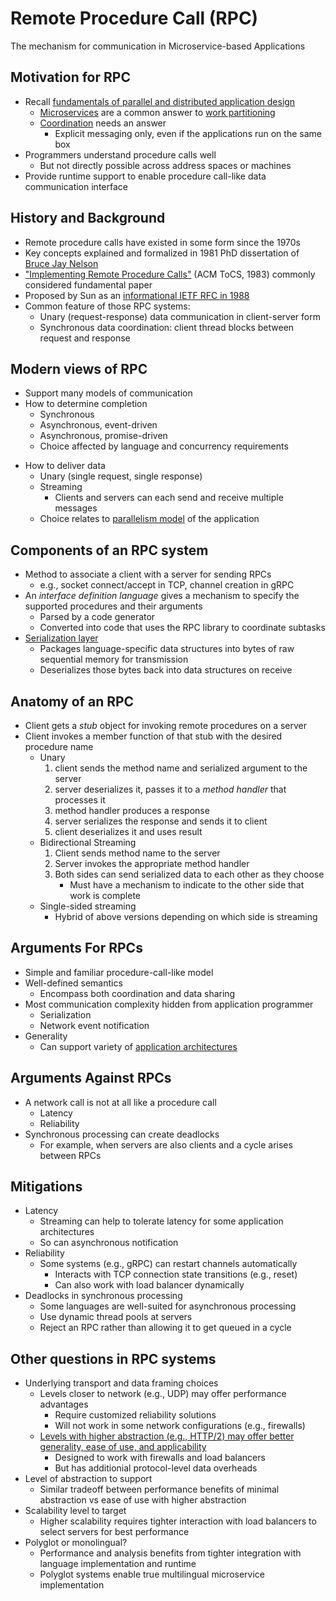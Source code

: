 # Remote Procedure Call (RPC)

The mechanism for communication in Microservice-based Applications

## Motivation for RPC

* Recall [fundamentals of parallel and distributed application design](parallel-models.md)
  - [Microservices](microservices.md) are a common answer to [work partitioning](parallel-models.md#partitioning)
  - [Coordination](parallel-models.md#coordination) needs an answer
    * Explicit messaging only, even if the applications run on the same box
* Programmers understand procedure calls well
  - But not directly possible across address spaces or machines
* Provide runtime support to enable procedure call-like data communication interface

## History and Background

* Remote procedure calls have existed in some form since the 1970s
* Key concepts explained and formalized in 1981 PhD dissertation of [Bruce Jay Nelson](https://en.wikipedia.org/wiki/Bruce_Jay_Nelson)
* ["Implementing Remote Procedure Calls"](http://dl.acm.org/citation.cfm?doid=2080.357392) (ACM ToCS, 1983) commonly considered fundamental paper
* Proposed by Sun as an [informational IETF RFC in 1988](https://www.ietf.org/rfc/rfc1057.txt)
* Common feature of those RPC systems:
  - Unary (request-response) data communication in client-server form
  - Synchronous data coordination: client thread blocks between request and response
  
## Modern views of RPC

* Support many models of communication 
* How to determine completion
  * Synchronous
  * Asynchronous, event-driven
  * Asynchronous, promise-driven
  * Choice affected by language and concurrency requirements
- How to deliver data
  * Unary (single request, single response)
  * Streaming
    - Clients and servers can each send and receive multiple messages
  * Choice relates to [parallelism model](models-communication.md) of
    the application

## Components of an RPC system

* Method to associate a client with a server for sending RPCs
  * e.g., socket connect/accept in TCP, channel creation in gRPC
* An _interface definition language_ gives a mechanism to specify
  the supported procedures and their arguments
  * Parsed by a code generator
  * Converted into code that uses the RPC library to coordinate subtasks
* [Serialization layer](serialization.md)
  - Packages language-specific data structures into bytes of raw sequential
    memory for transmission
  - Deserializes those bytes back into data structures on receive
  
## Anatomy of an RPC
* Client gets a _stub_ object for invoking remote procedures on a server
* Client invokes a member function of that stub with the desired procedure 
  name
  - Unary
    1. client sends the method name and serialized argument to the server
    2. server deserializes it, passes it to a _method handler_ that processes it
    3. method handler produces a response
    4. server serializes the response and sends it to client
    5. client deserializes it and uses result
  - Bidirectional Streaming
    1. Client sends method name to the server
    2. Server invokes the appropriate method handler
    3. Both sides can send serialized data to each other as they choose
       - Must have a mechanism to indicate to the other side that work
         is complete
  - Single-sided streaming
    * Hybrid of above versions depending on which side is streaming

## Arguments For RPCs

* Simple and familiar procedure-call-like model
* Well-defined semantics
  - Encompass both coordination and data sharing
* Most communication complexity hidden from application programmer
  - Serialization
  - Network event notification
* Generality
  - Can support variety of [application architectures](models-communication.md)

## Arguments Against RPCs

* A network call is not at all like a procedure call
  - Latency
  - Reliability
* Synchronous processing can create deadlocks
  - For example, when servers are also clients and a cycle arises between RPCs  

## Mitigations

* Latency
  - Streaming can help to tolerate latency for some application architectures
  - So can asynchronous notification
* Reliability
  - Some systems (e.g., gRPC) can restart channels automatically
    * Interacts with TCP connection state transitions (e.g., reset)
	* Can also work with load balancer dynamically
* Deadlocks in synchronous processing
  - Some languages are well-suited for asynchronous processing
  - Use dynamic thread pools at servers
  - Reject an RPC rather than allowing it to get queued in a cycle

## Other questions in RPC systems

* Underlying transport and data framing choices
  - Levels closer to network (e.g., UDP) may offer performance advantages
    * Require customized reliability solutions
	* Will not work in some network configurations (e.g., firewalls)
  - [Levels with higher abstraction (e.g., HTTP/2) may offer better
    generality, ease of use, and applicability](http_transport.md)
	* Designed to work with firewalls and load balancers
	* But has additionial protocol-level data overheads
* Level of abstraction to support
  - Similar tradeoff between performance benefits of minimal abstraction
    vs ease of use with higher abstraction
* Scalability level to target
  - Higher scalability requires tighter interaction with load balancers
    to select servers for best performance
* Polyglot or monolingual?
  - Performance and analysis benefits from tighter integration with
    language implementation and runtime
  - Polyglot systems enable true multilingual microservice implementation
